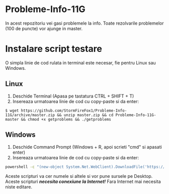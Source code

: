 # Probleme-Info-11G
In acest repozitoriu vei gasi problemele la info.
Toate rezolvarile problemelor (100 de puncte) vor ajunge in master.

# Instalare script testare

O simpla linie de cod rulata in terminal este necesar, fie pentru Linux sau Windows.

## Linux

1. Deschide Terminal (Apasa pe tastatura CTRL + SHIFT + T)
2. Insereaza urmatoarea linie de cod cu copy-paste si da enter:
```shell
$ wget https://github.com/StormFireFox1/Probleme-Info-11G/archive/master.zip && unzip master.zip && cd Probleme-Info-11G-master && chmod +x getproblems && ./getproblems
```

## Windows
1. Deschide Command Prompt (Windows + R, apoi scrieti "cmd" si apasati enter)
2. Insereaza urmatoarea linie de cod cu copy-paste si da enter:

```bat
powershell -c "(new-object System.Net.WebClient).DownloadFile('https://github.com/StormFireFox1/Probleme-Info-11G/archive/master.zip', 'master.zip'); (new-object System.Net.WebClient).DownloadFile('https://pastebin.com/raw/2XKERR8f', 'unzip.vbs')" && cscript //B unzip.vbs master.zip && cd Probleme-Info-11G-master
```

Aceste scripturi va cer numele si altele si vor pune sursele pe Desktop. Aceste scripturi ***necesita conexiune la Internet!*** Fara Internet mai necesita niste editare.